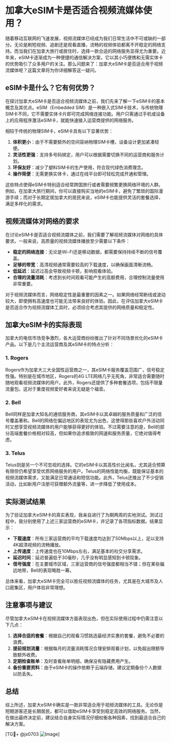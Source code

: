 # 加拿大eSIM卡是否适合视频流媒体使用？

随着移动互联网的飞速发展，视频流媒体已经成为我们日常生活中不可或缺的一部分。无论是刷短视频、追剧还是观看直播，流畅的视频体验都离不开稳定的网络支持。而当我们在加拿大旅行或居住时，选择一款合适的网络服务显得尤为重要。近年来，eSIM卡逐渐成为一种便捷的通信解决方案，它以其小巧便携和无需实体卡的优势吸引了众多用户的关注。那么问题来了：加拿大eSIM卡是否适合用于视频流媒体呢？这篇文章将为你详细解答这一疑问。

## eSIM卡是什么？它有何优势？

在探讨加拿大eSIM卡是否适合视频流媒体之前，我们先来了解一下eSIM卡的基本概念及其优点。eSIM（Embedded SIM）是一种嵌入式SIM卡技术，与传统物理SIM卡不同，它不需要实体卡片即可完成网络连接功能。用户只需通过手机或设备上的应用程序激活eSIM卡，就能快速接入运营商提供的网络服务。

相较于传统的物理SIM卡，eSIM卡具有以下显著优势：

1. **体积更小**：由于不需要额外的空间容纳物理SIM卡槽，设备设计更加紧凑轻便。
2. **灵活性更强**：支持多号码绑定，用户可以根据需要切换不同的运营商和服务计划。
3. **环保友好**：减少了塑料SIM卡的生产使用，符合现代绿色消费理念。
4. **操作简便**：无需更换实体卡，通过在线平台即可轻松完成开通和管理。

这些特点使得eSIM卡特别适合经常跨国旅行或者需要频繁更换网络环境的人群。例如，在加拿大旅行期间，你可以直接购买当地的eSIM卡，避免了繁琐的国际漫游手续；而对于长期定居加拿大的居民来说，eSIM卡也能提供灵活的套餐选择，满足多样化的需求。

## 视频流媒体对网络的要求

在讨论eSIM卡是否适合视频流媒体之前，我们需要了解视频流媒体对网络的具体要求。一般来说，高质量的视频流媒体播放至少需要以下条件：

- **稳定的网络连接**：无论是Wi-Fi还是移动数据，都需要保持持续不断的信号覆盖。
- **足够的带宽**：高清视频通常需要较高的下载速度，以确保画面清晰流畅。
- **低延迟**：延迟过高会导致视频卡顿，影响观看体验。
- **合理的流量消耗**：考虑到长时间观看可能产生的高额费用，合理控制流量使用非常重要。

对于视频流媒体而言，网络稳定性是最重要的因素之一。如果网络经常断线或波动较大，即使拥有高速度也可能无法带来良好的体验。因此，在评估加拿大eSIM卡是否适合作为视频流媒体工具时，必须综合考虑其提供的网络质量和稳定性。

## 加拿大eSIM卡的实际表现

加拿大的电信市场竞争激烈，各大运营商纷纷推出了针对不同场景优化的eSIM卡产品。以下是几个主流运营商及其eSIM卡的特点分析：

### 1. Rogers
Rogers作为加拿大三大全国性运营商之一，其eSIM卡服务覆盖范围广，信号稳定性强。特别是在城市地区，Rogers的4G LTE网络几乎无死角，非常适合需要随时随地观看视频流媒体的用户。此外，Rogers还提供了多种套餐选项，包括不限量流量包，这对于重度视频爱好者来说无疑是个福音。

### 2. Bell
Bell同样是加拿大知名的通信服务商，其eSIM卡以其卓越的服务质量和广泛的信号覆盖著称。Bell的网络在偏远地区的表现尤为出色，这使得那些喜欢户外活动同时又想享受视频流媒体的用户能够获得更好的体验。不过需要注意的是，Bell的部分高端套餐价格相对较高，但如果你追求极致的网速和服务质量，它绝对值得考虑。

### 3. Telus
Telus则是另一个不可忽视的选择。它的eSIM卡以其高性价比闻名，尤其适合预算有限但仍希望享受优质网络服务的用户。Telus的网络性能均衡，既能保证基本的视频流媒体需求，又能满足日常通话和短信功能。此外，Telus还推出了不少促销活动，比如新用户注册可获赠额外流量等，进一步降低了使用成本。

## 实际测试结果

为了验证加拿大eSIM卡的真实表现，我亲自进行了为期两周的实地测试。测试过程中，我分别使用了上述三家运营商的eSIM卡，并记录了各项指标数据。结果显示：

- **下载速度**：所有三家运营商的平均下载速度均达到了50Mbps以上，足以支持4K超清视频的流畅播放。
- **上传速度**：上传速度也在10Mbps左右，满足基本的社交分享需求。
- **延迟时间**：延迟普遍低于30毫秒，几乎没有明显感知到卡顿现象。
- **信号强度**：在主要城市区域，三家运营商的信号强度都相当不错；但在某些偏远地带，Bell的表现略胜一筹。

总体来看，加拿大eSIM卡完全可以胜任视频流媒体的任务，尤其是在大城市及人口密集区，用户体验非常理想。

## 注意事项与建议

尽管加拿大eSIM卡在视频流媒体方面表现出色，但在实际使用过程中仍需注意以下几点：

1. **选择合适的套餐**：根据自己的观看习惯挑选最经济实惠的套餐，避免不必要的浪费。
2. **提前规划流量**：根据每月的流量消耗情况合理安排观看计划，以免超出限额导致额外收费。
3. **定期检查账单**：及时查看账单明细，确保没有隐藏费用产生。
4. **备份重要资料**：由于eSIM卡的操作依赖于云端存储，建议定期备份个人数据以防丢失。

## 总结

综上所述，加拿大eSIM卡确实是一款非常适合用于视频流媒体的工具。无论你是短期游客还是长期居民，都可以借助eSIM卡享受到稳定高效的网络服务。当然，在做出最终决定前，建议结合自身实际情况仔细权衡各种因素，找到最适合自己的解决方案。

[TG💪+ @jx0703 ![Image](https://github.com/user-attachments/assets/dbca1d08-cadb-493c-b0ec-ad6f7a83f270)]